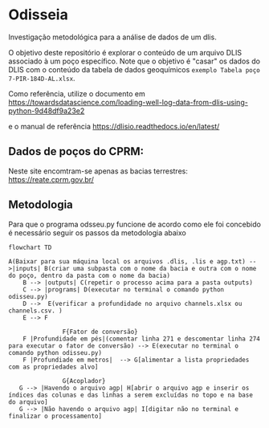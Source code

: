 # Odisseia
Investigação metodológica para a análise de dados de um dlis.

O objetivo deste repositório é explorar o conteúdo de um arquivo DLIS associado à um poço específico. Note que o objetivo é "casar" os dados do DLIS com o conteúdo da tabela de dados geoquímicos `exemplo Tabela poço 7-PIR-184D-AL.xlsx`.<br>

Como referência, utilize o documento em https://towardsdatascience.com/loading-well-log-data-from-dlis-using-python-9d48df9a23e2

e o manual de referência https://dlisio.readthedocs.io/en/latest/

## Dados de poços do CPRM:
Neste site encomtram-se apenas as bacias terrestres: https://reate.cprm.gov.br/


## Metodologia

Para que o programa odsseu.py funcione de acordo como ele foi concebido é necessário seguir os passos da metodologia abaixo

```mermaid
flowchart TD

A(Baixar para sua máquina local os arquivos .dlis, .lis e agp.txt) -->|inputs| B(criar uma subpasta com o nome da bacia e outra com o nome do poço, dentro da pasta com o nome da bacia)
    B --> |outputs| C(repetir o processo acima para a pasta outputs)
    C --> |programs| D(executar no terminal o comando python odisseu.py)
    D -->  E(verificar a profundidade no arquivo channels.xlsx ou channels.csv. )
    E --> F

               F{Fator de conversão}
    F |Profundidade em pés|(comentar linha 271 e descomentar linha 274 para executar o fator de conversão) --> E(executar no terminal o comando python odisseu.py)
    F |Profundiade em metros|  --> G[alimentar a lista propriedades com as propriedades alvo]

               G{Acoplador}
   G --> |Havendo o arquivo agp| H[abrir o arquivo agp e inserir os índices das colunas e das linhas a serem excluídas no topo e na base do arquivo]   
   G --> |Não havendo o arquivo agp| I[digitar não no terminal e finalizar o processamento]


```
